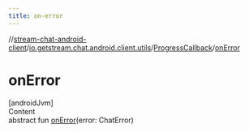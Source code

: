 ```yaml
---
title: on-error
---
```

//[stream-chat-android-client](../../../index.md)/[io.getstream.chat.android.client.utils](../index.md)/[ProgressCallback](index.md)/[onError](onError.md)



# onError  
[androidJvm]  
Content  
abstract fun [onError](onError.md)(error: ChatError)  



